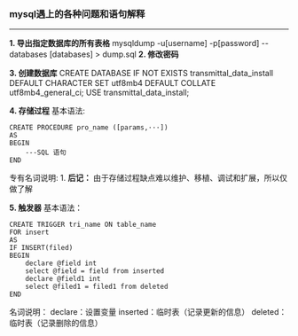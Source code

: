 ### mysql遇上的各种问题和语句解释
***
**1. 导出指定数据库的所有表格**
    mysqldump -u[username] -p[password] --databases [databases] > dump.sql
**2. 修改密码**
    
**3. 创建数据库**
    CREATE DATABASE IF NOT EXISTS transmittal_data_install DEFAULT CHARACTER SET utf8mb4 DEFAULT COLLATE utf8mb4_general_ci;
    USE transmittal_data_install;

**4. 存储过程**
基本语法:
    
    CREATE PROCEDURE pro_name ([params,···])
    AS
    BEGIN
        ---SQL 语句
    END

专有名词说明:
1. 
**后记：** 由于存储过程缺点难以维护、移植、调试和扩展，所以仅做了解

**5. 触发器**
基本语法：

    CREATE TRIGGER tri_name ON table_name
    FOR insert
    AS
    IF INSERT(filed)
    BEGIN
        declare @field int
        select @field = field from inserted
        declare @field1 int
        select @filed1 = filed1 from deleted
    END

名词说明：
declare：设置变量
inserted：临时表（记录更新的信息）
deleted：临时表（记录删除的信息）